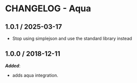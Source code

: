 # CHANGELOG - Aqua

## 1.0.1 / 2025-03-17

* Stop using simplejson and use the standard library instead

## 1.0.0 / 2018-12-11

***Added***:

* adds aqua integration.
